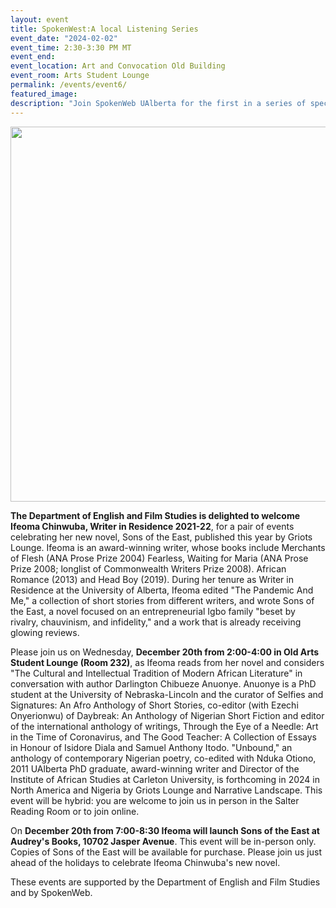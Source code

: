 ```yaml
---
layout: event 
title: SpokenWest:A local Listening Series
event_date: "2024-02-02"
event_time: 2:30-3:30 PM MT
event_end:
event_location: Art and Convocation Old Building 
event_room: Arts Student Lounge
permalink: /events/event6/
featured_image: 
description: "Join SpokenWeb UAlberta for the first in a series of special listening events to take place this Winter Term. The series dates will be Friday February 2, Friday March 1, Thursday April 4, Thursday May 2."
---
```


<div class = "figure">
  <img src="{{ '/img/Sons of the East Events NEW PLACE.jpg' | absolute_url }}" width="600" />
</div>

**The Department of English and Film Studies is delighted to welcome Ifeoma Chinwuba, Writer in Residence 2021-22**, for a pair of events celebrating her new novel, Sons of the East, published this year by Griots Lounge. Ifeoma is an award-winning writer, whose books include Merchants of Flesh (ANA Prose Prize 2004) Fearless, Waiting for Maria (ANA Prose Prize 2008; longlist of Commonwealth Writers Prize 2008). African Romance (2013) and Head Boy (2019). During her tenure as Writer in Residence at the University of Alberta, Ifeoma edited "The Pandemic And Me," a collection of short stories from different writers, and wrote Sons of the East, a novel focused on an entrepreneurial Igbo family "beset by rivalry, chauvinism, and infidelity," and a work that is already receiving glowing reviews.

Please join us on Wednesday, **December 20th from 2:00-4:00 in Old Arts Student Lounge (Room 232)**, as Ifeoma reads from her novel and considers "The Cultural and Intellectual Tradition of Modern African Literature" in conversation with author Darlington Chibueze Anuonye. Anuonye is a PhD student at the University of Nebraska-Lincoln and the curator of Selfies and Signatures: An Afro Anthology of Short Stories, co-editor (with Ezechi Onyerionwu) of Daybreak: An Anthology of Nigerian Short Fiction and editor of the international anthology of writings, Through the Eye of a Needle: Art in the Time of Coronavirus, and The Good Teacher: A Collection of Essays in Honour of Isidore Diala and Samuel Anthony Itodo. "Unbound," an anthology of contemporary Nigerian poetry, co-edited with Nduka Otiono, 2011 UAlberta PhD graduate, award-winning writer and Director of the Institute of African Studies at Carleton University, is forthcoming in 2024 in North America and Nigeria by Griots Lounge and Narrative Landscape. This event will be hybrid: you are welcome to join us in person in the Salter Reading Room or to join online.

On **December 20th from 7:00-8:30 Ifeoma will launch Sons of the East at Audrey's Books, 10702 Jasper Avenue**. This event will be in-person only. Copies of Sons of the East will be available for purchase. Please join us just ahead of the holidays to celebrate Ifeoma Chinwuba's new novel.


These events are supported by the Department of English and Film Studies and by SpokenWeb. 
